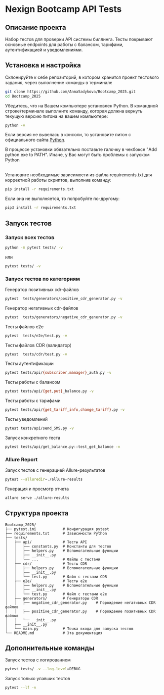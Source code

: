 # Nexign Bootcamp API Tests

## Описание проекта
Набор тестов для проверки API системы биллинга. Тесты покрывают основные endpoints для работы с балансом, тарифами, аутентификацией и уведомлениями.

## Установка и настройка

Склонируйте к себе репозиторий, в котором хранится проект тестового задания, через выполнение команды в терминале

```bash
git clone https://github.com/AnnaSadykova/Bootcamp_2025.git
cd Bootcamp_2025
```

Убедитесь, что на Вашем компьютере установлен Python. В командной строке/терминале выполните команду, которая должна вернуть текущую версию питона на вашем компьютере:

```bash
python -v
```

Если версия не вывелась в консоли, то установите питон с официального сайта [Python](https://www.python.org/downloads/).

В процессе установки обязательно поставьте галочку в чекбоксе "Add python.exe to PATH". Иначе, у Вас могут быть проблемы с запуском Python

</br>
Установите необходимые зависимости из файла
requirements.txt для корректной работы скриптов, выполнив команду:

```bash
pip install -r requirements.txt
```

Если она не выполняется, то попробуйте по-другому:

```bash
pip3 install -r requirements.txt
```

## Запуск тестов

### Запуск всех тестов

```bash
python -m pytest tests/ -v
```

или

```bash
pytest tests/ -v
```

### Запуск тестов по категориям

Генератор позитивных cdr-файлов
```bash
pytest  tests/generators/positive_cdr_generator.py -v
```
Генератор негативных cdr-файлов
```bash
pytest  tests/generators/negative_cdr_generator.py -v
```
Тесты файлов e2e
```bash
pytest  tests/e2e/test.py -v
```
Тесты файлов CDR (валидатор)
```bash
pytest  tests/cdr/test.py -v
```
Тесты аутентификации
```bash
pytest tests/api/{subscriber,manager}_auth.py -v
```
Тесты работы с балансом
```bash
pytest tests/api/{get,put}_balance.py -v
```
Тесты работы с тарифами
```bash
pytest tests/api/{get_tariff_info,change_tariff}.py -v
```
Тесты уведомлений
```bash
pytest tests/api/send_SMS.py -v
```
Запуск конкретного теста
```bash
pytest tests/api/get_balance.py::test_get_balance -v
```

### Allure Report

Запуск тестов с генерацией Allure-результатов
```bash
pytest --alluredir=./allure-results
```
Генерация и просмотр отчета
```bash
allure serve ./allure-results
```


## Структура проекта
```
Bootcamp_2025/
├── pytest.ini            # Конфигурация pytest
├── requirements.txt      # Зависимости Python
├── tests/
│   ├── api/              # Тесты API
│   │   ├── constants.py  # Константы для тестов
│   │   ├── helpers.py    # Вспомогательные функции
│   │   ├── __init__.py
│   │   └── ...           # Файлы с тестами
│   ├── cdr/              # Тесты CDR
│   │   ├── helpers.py    # Вспомогательные функции
│   │   ├── __init__.py
│   │   └── test.py       # Файл с тестами CDR
│   ├── e2e/              # Тесты e2e
│   │   ├── helpers.py    # Вспомогательные функции
│   │   ├── __init__.py
│   │   └── test.py       # Файл с тестами e2e
│   ├── generators/       # Генераторы CDR
│   │   ├── negative_cdr_generator.py    # Порождение негативных CDR файлов
│   │   ├── positive_cdr_generator.py    # Порождение позитивных CDR файлов
│   │   └── __init__.py
│   ├── __init__.py
│   └── main.py           # Точка входа для запуска тестов
└── README.md             # Эта документация
```

## Дополнительные команды
Запуск тестов с логированием
```bash
pytest tests/ -v --log-level=DEBUG
```
Запуск только упавших тестов
```bash
pytest --lf -v
```